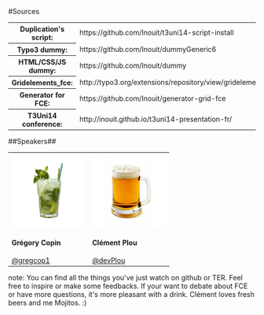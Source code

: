 <!-- .slide: data-breadcrumb="Now it's your turn: questions ?" -->

#Sources


<table class="sources marginBottom">
  <tr>
    <th>Duplication's script:</th>
    <td>https://github.com/Inouit/t3uni14-script-install</td>
  </tr>
  <tr>
    <th>Typo3 dummy:</th>
    <td>https://github.com/Inouit/dummyGeneric6</td>
  </tr>
  <tr>
    <th>HTML/CSS/JS dummy:</th>
    <td>https://github.com/Inouit/dummy</td>
  </tr>
  <tr>
    <th>Gridelements_fce:</th>
    <td>http://typo3.org/extensions/repository/view/gridelements_fce</td>
  </tr>
  <tr>
    <th>Generator for FCE:</th>
    <td>https://github.com/Inouit/generator-grid-fce</td>
  </tr>
  <tr>
    <th>T3Uni14 conference:</th>
    <td>http://inouit.github.io/t3uni14-presentation-fr/</td>
  </tr>
</table>

##Speakers##

<table class="intervenants reveal">
  <tr>
    <td>
      <img src="img/mojito.jpg" width="150" class="photo" alt=""/>
      <h4>Grégory Copin</h4>
      <a href="http://twitter.com/gregcop1" target="_blank">@gregcop1</a>
    </td>
    <td>
      <img src="img/biere.jpg" width="150" class="photo" alt=""/>
      <h4>Clément Plou</h4>
      <a href="http://twitter.com/devPlou" target="_blank">@devPlou</a>
    </td>
  </tr>
</table>

note:
  You can find all the things you've just watch on github or TER. Feel free to inspire or make some feedbacks. If your want to debate about FCE or have more questions, it's more pleasant with a drink. Clément loves fresh beers and me Mojitos. :)